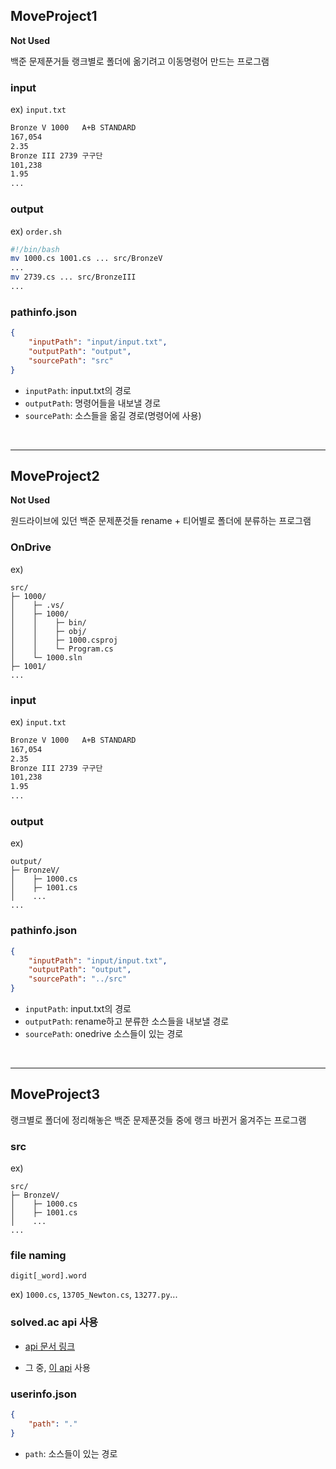 ## MoveProject1

**Not Used**

백준 문제푼거들 랭크별로 폴더에 옮기려고 이동명령어 만드는 프로그램

### input
ex) `input.txt`
```txt
Bronze V 1000	A+B STANDARD	
167,054
2.35
Bronze III 2739	구구단	
101,238
1.95
...
```

### output
ex) `order.sh`
```bash
#!/bin/bash
mv 1000.cs 1001.cs ... src/BronzeV
...
mv 2739.cs ... src/BronzeIII
...
```

### pathinfo.json
```json
{
    "inputPath": "input/input.txt",
    "outputPath": "output",
    "sourcePath": "src"
}
```
* `inputPath`: input.txt의 경로
* `outputPath`: 명령어들을 내보낼 경로
* `sourcePath`: 소스들을 옮길 경로(명령어에 사용)

<br>

---

## MoveProject2

**Not Used**

원드라이브에 있던 백준 문제푼것들 rename + 티어별로 폴더에 분류하는 프로그램

### OnDrive
ex)
```
src/
├─ 1000/
│    ├─ .vs/
│    ├─ 1000/
│    │    ├─ bin/
│    │    ├─ obj/
│    │    ├─ 1000.csproj
│    │    └─ Program.cs
│    └─ 1000.sln
├─ 1001/
...
```

### input
ex) `input.txt`
```txt
Bronze V 1000	A+B STANDARD	
167,054
2.35
Bronze III 2739	구구단	
101,238
1.95
...
```

### output
ex)
```
output/
├─ BronzeV/
│    ├─ 1000.cs
│    ├─ 1001.cs
│    ...
...
```

### pathinfo.json
```json
{
    "inputPath": "input/input.txt",
    "outputPath": "output",
    "sourcePath": "../src"
}
```
* `inputPath`: input.txt의 경로
* `outputPath`: rename하고 분류한 소스들을 내보낼 경로
* `sourcePath`: onedrive 소스들이 있는 경로

<br>

---

## MoveProject3

랭크별로 폴더에 정리해놓은 백준 문제푼것들 중에 랭크 바뀐거 옮겨주는 프로그램

### src
ex)
```
src/
├─ BronzeV/
│    ├─ 1000.cs
│    ├─ 1001.cs
│    ...
...
```
### file naming
`digit[_word].word`

ex) `1000.cs`, `13705_Newton.cs`, `13277.py`... 

### solved.ac api 사용

* [api 문서 링크](https://solvedac.github.io/unofficial-documentation/#/)

* 그 중, [이 api](https://solvedac.github.io/unofficial-documentation/#/operations/getProblemById) 사용

### userinfo.json
```json
{
    "path": "."
}
```
* `path`: 소스들이 있는 경로
